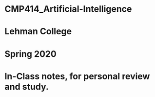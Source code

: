 # CMP414_Artificial-Intelligence
# Lehman College
# Spring 2020
# In-Class notes, for personal review and study.
